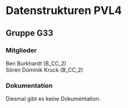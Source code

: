 # Datenstrukturen PVL4
## Gruppe G33
### Mitglieder
Ben Burkhardt (B_CC_2)<br>
Sören Dominik Kruck (B_CC_2)

### Dokumentation
Diesmal gibt es keine Dokumentation.